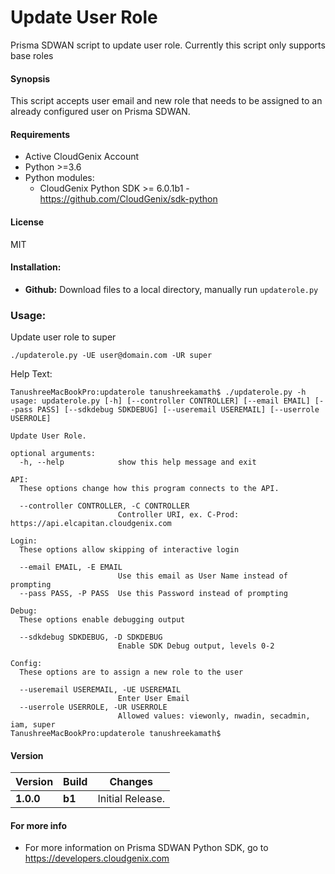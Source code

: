 # Update User Role
Prisma SDWAN script to update user role. Currently this script only supports base roles

#### Synopsis
This script accepts user email and new role that needs to be assigned to an already configured user on Prisma SDWAN.

#### Requirements
* Active CloudGenix Account
* Python >=3.6
* Python modules:
    * CloudGenix Python SDK >= 6.0.1b1 - <https://github.com/CloudGenix/sdk-python>

#### License
MIT

#### Installation:
 - **Github:** Download files to a local directory, manually run `updaterole.py` 

### Usage:
Update user role to super
```
./updaterole.py -UE user@domain.com -UR super 
```

Help Text:
```angular2
TanushreeMacBookPro:updaterole tanushreekamath$ ./updaterole.py -h
usage: updaterole.py [-h] [--controller CONTROLLER] [--email EMAIL] [--pass PASS] [--sdkdebug SDKDEBUG] [--useremail USEREMAIL] [--userrole USERROLE]

Update User Role.

optional arguments:
  -h, --help            show this help message and exit

API:
  These options change how this program connects to the API.

  --controller CONTROLLER, -C CONTROLLER
                        Controller URI, ex. C-Prod: https://api.elcapitan.cloudgenix.com

Login:
  These options allow skipping of interactive login

  --email EMAIL, -E EMAIL
                        Use this email as User Name instead of prompting
  --pass PASS, -P PASS  Use this Password instead of prompting

Debug:
  These options enable debugging output

  --sdkdebug SDKDEBUG, -D SDKDEBUG
                        Enable SDK Debug output, levels 0-2

Config:
  These options are to assign a new role to the user

  --useremail USEREMAIL, -UE USEREMAIL
                        Enter User Email
  --userrole USERROLE, -UR USERROLE
                        Allowed values: viewonly, nwadin, secadmin, iam, super
TanushreeMacBookPro:updaterole tanushreekamath$

```

#### Version
| Version | Build | Changes |
| ------- | ----- | ------- |
| **1.0.0** | **b1** | Initial Release. |


#### For more info
 * For more information on Prisma SDWAN Python SDK, go to https://developers.cloudgenix.com
 
